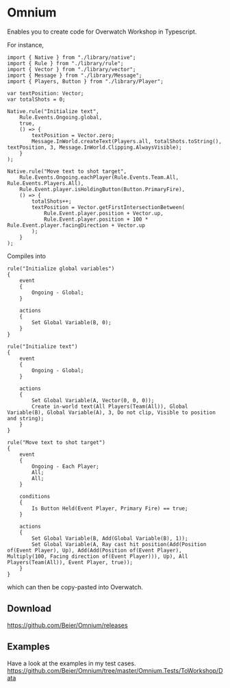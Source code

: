 # Omnium

Enables you to create code for Overwatch Workshop in Typescript.

For instance,
```
import { Native } from "./library/native";
import { Rule } from "./library/rule";
import { Vector } from "./library/vector";
import { Message } from "./library/Message";
import { Players, Button } from "./library/Player";

var textPosition: Vector;
var totalShots = 0;

Native.rule("Initialize text",
    Rule.Events.Ongoing.global,
    true,
    () => {
        textPosition = Vector.zero;
        Message.InWorld.createText(Players.all, totalShots.toString(), textPosition, 3, Message.InWorld.Clipping.AlwaysVisible);
    }
);

Native.rule("Move text to shot target",
    Rule.Events.Ongoing.eachPlayer(Rule.Events.Team.All, Rule.Events.Players.All),
    Rule.Event.player.isHoldingButton(Button.PrimaryFire),
    () => {
        totalShots++;
        textPosition = Vector.getFirstIntersectionBetween(
            Rule.Event.player.position + Vector.up,
            Rule.Event.player.position + 100 * Rule.Event.player.facingDirection + Vector.up
        );
    }
);
```

Compiles into

```
rule("Initialize global variables")
{
	event
	{
		Ongoing - Global;
	}
	
	actions
	{
		Set Global Variable(B, 0);
	}
}

rule("Initialize text")
{
	event
	{
		Ongoing - Global;
	}
	
	actions
	{
		Set Global Variable(A, Vector(0, 0, 0));
		Create in-world text(All Players(Team(All)), Global Variable(B), Global Variable(A), 3, Do not clip, Visible to position and string);
	}
}

rule("Move text to shot target")
{
	event
	{
		Ongoing - Each Player;
		All;
		All;
	}
	
	conditions
	{
		Is Button Held(Event Player, Primary Fire) == true;
	}
	
	actions
	{
		Set Global Variable(B, Add(Global Variable(B), 1));
		Set Global Variable(A, Ray cast hit position(Add(Position of(Event Player), Up), Add(Add(Position of(Event Player), Multiply(100, Facing direction of(Event Player))), Up), All Players(Team(All)), Event Player, true));
	}
}
```
which can then be copy-pasted into Overwatch.
## Download

https://github.com/Beier/Omnium/releases

## Examples

Have a look at the examples in my test cases. 
https://github.com/Beier/Omnium/tree/master/Omnium.Tests/ToWorkshop/Data












